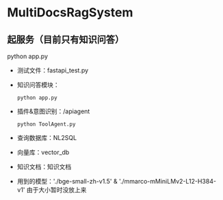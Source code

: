 # MultiDocsRagSystem

## 起服务（目前只有知识问答）
python app.py

* 测试文件：fastapi_test.py
* 知识问答模块：

  ```
  python app.py
  ```
* 插件&意图识别：/apiagent

  ```
  python ToolAgent.py
  ```
* 查询数据库：NL2SQL
* 向量库：vector_db
* 知识文档：知识文档
* 用到的模型：'./bge-small-zh-v1.5' & './mmarco-mMiniLMv2-L12-H384-v1' 由于大小暂时没放上来
